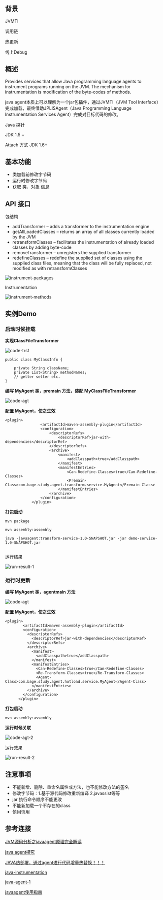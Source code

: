 

## 背景

JVMTI

调用链

热更新

线上Debug

## 概述

Provides services that allow Java programming language agents to instrument programs running on the JVM. The mechanism for instrumentation is modification of the byte-codes of methods.

java agent本质上可以理解为一个jar包插件，通过JVMTI（JVM Tool Interface）完成加载，最终借助JPLISAgent（Java Programming Language Instrumentation Services Agent）完成对目标代码的修改。

Java 探针

JDK 1.5 +

Attach 方式 JDK 1.6+

## 基本功能

- 类加载前修改字节码
- 运行时修改字节码
- 获取 类、对象 信息

## API 接口

包结构 

- addTransformer – adds a transformer to the instrumentation engine
- getAllLoadedClasses – returns an array of all classes currently loaded by the JVM
- retransformClasses – facilitates the instrumentation of already loaded classes by adding byte-code
- removeTransformer – unregisters the supplied transformer
- redefineClasses – redefine the supplied set of classes using the supplied class files, meaning that the class will be fully replaced, not modified as with retransformClasses

![instrument-packages](./images/instrument-packages.png)

Instrumentation

![instrument-methods](./images/instrument-methods.png)

## 实例Demo

### 启动时候挂载

**实现ClassFileTransformer**

![code-trsf](./images/code-trsf.png)

```
public class MyClassInfo {

    private String className;
    private List<String> methodNames;
    // getter setter etc.
}
```

**编写 MyAgent 类，premain 方法，装配 MyClassFileTransformer**

![code-agt](./images/code-agt.png)

**配置 MyAgent，使之生效**

```
<plugin>
                <artifactId>maven-assembly-plugin</artifactId>
                <configuration>
                    <descriptorRefs>
                        <descriptorRef>jar-with-dependencies</descriptorRef>
                    </descriptorRefs>
                    <archive>
                        <manifest>
                            <addClasspath>true</addClasspath>
                        </manifest>
                        <manifestEntries>
                            <Can-Redefine-Classes>true</Can-Redefine-Classes>
                            <Premain-Class>com.bage.study.agent.transform.service.MyAgent</Premain-Class>
                        </manifestEntries>
                    </archive>
                </configuration>
            </plugin>
```

**打包启动**

```
mvn package 

mvn assembly:assembly

java -javaagent:transform-service-1.0-SNAPSHOT.jar -jar demo-service-1.0-SNAPSHOT.jar


```

运行结果

![run-result-1](./images/run-result-1.png)



### 运行时更新



**编写 MyAgent 类，agentmain 方法**

![code-agt](./images/code-agent-3.png)

**配置 MyAgent，使之生效**

```
<plugin>
        <artifactId>maven-assembly-plugin</artifactId>
        <configuration>
          <descriptorRefs>
            <descriptorRef>jar-with-dependencies</descriptorRef>
          </descriptorRefs>
          <archive>
            <manifest>
              <addClasspath>true</addClasspath>
            </manifest>
            <manifestEntries>
              <Can-Redefine-Classes>true</Can-Redefine-Classes>
              <Re-Transform-Classes>true</Re-Transform-Classes>
              <Agent-Class>com.bage.study.agent.hotload.service.MyAgent</Agent-Class>
            </manifestEntries>
          </archive>
        </configuration>
      </plugin>
```

**打包启动**

```
mvn assembly:assembly

```



**运行时候关联**

![code-agt-2](./images/code-agt-2.png)



运行效果

![run-result-2](./images/run-result-2.png)

## 注意事项

- 不能新增、删除、重命名属性或方法，也不能修改方法的签名
- 修改字节码：1.基于源代码修改重新编译 2.javassist等等
- jar 执行命令顺序不能更改
- 不能新加载一个不存在的class
- 慎用慎用



## 参考连接

[JVM源码分析之javaagent原理完全解读](http://lovestblog.cn/blog/2015/09/14/javaagent/)

[java agent探究](https://zhuanlan.zhihu.com/p/74255330)

[JAVA热部署，通过agent进行代码增量热替换！！！](http://www.manongjc.com/detail/19-xyhrjmatcudvkdo.html)

[java-instrumentation](https://www.baeldung.com/java-instrumentation)

[java-agent-1](https://dzone.com/articles/java-agent-1)

[javaagent使用指南](https://www.cnblogs.com/rickiyang/p/11368932.html)



